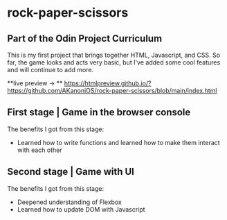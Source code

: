 # rock-paper-scissors
## Part of the Odin Project Curriculum
This is my first project that brings together HTML, Javascript, and CSS. 
So far, the game looks and acts very basic, but I've added some cool features and will continue to add more. 

**live preview -> ** https://htmlpreview.github.io/?https://github.com/AKanoniOS/rock-paper-scissors/blob/main/index.html

## First stage | Game in the browser console
The benefits I got from this stage:
- Learned how to write functions and learned how to make them interact with each other

## Second stage | Game with UI
The benefits I got from this stage:
- Deepened understanding of Flexbox
- Learned how to update DOM with Javascript
